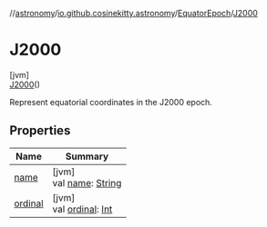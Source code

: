 //[astronomy](../../../../index.md)/[io.github.cosinekitty.astronomy](../../index.md)/[EquatorEpoch](../index.md)/[J2000](index.md)

# J2000

[jvm]\
[J2000](index.md)()

Represent equatorial coordinates in the J2000 epoch.

## Properties

| Name | Summary |
|---|---|
| [name](../../-visibility/-morning/index.md#-372974862%2FProperties%2F-1216412040) | [jvm]<br>val [name](../../-visibility/-morning/index.md#-372974862%2FProperties%2F-1216412040): [String](https://kotlinlang.org/api/latest/jvm/stdlib/kotlin/-string/index.html) |
| [ordinal](../../-visibility/-morning/index.md#-739389684%2FProperties%2F-1216412040) | [jvm]<br>val [ordinal](../../-visibility/-morning/index.md#-739389684%2FProperties%2F-1216412040): [Int](https://kotlinlang.org/api/latest/jvm/stdlib/kotlin/-int/index.html) |
